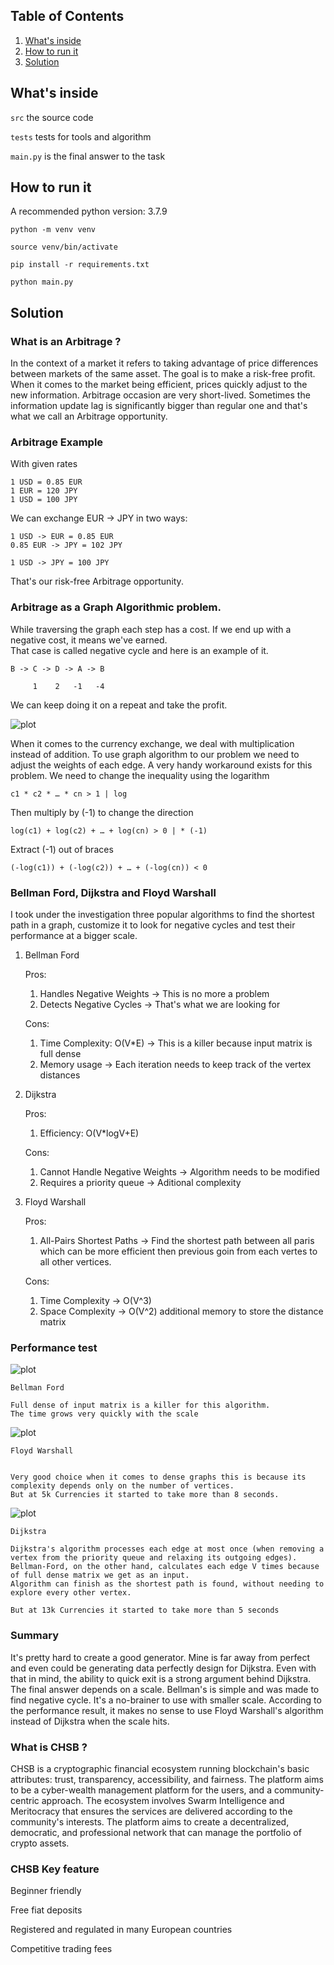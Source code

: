 ## Table of Contents
1. [What's inside](#What's-inside)
2. [How to run it](#How-to-run-it)
2. [Solution](#Solution)

## What's inside

`src` the source code  

`tests` tests for tools and algorithm 

`main.py` is the final answer to the task

## How to run it
A recommended python version: 3.7.9
```
python -m venv venv 
```
```
source venv/bin/activate 
```
```
pip install -r requirements.txt
```
```
python main.py
```

## Solution
### What is an Arbitrage ?


In the context of a market it refers to taking advantage of price differences between markets of the same asset. The
goal is to make a risk-free profit. When it comes to the market being efficient, prices quickly adjust to the new
information. Arbitrage occasion are very short-lived. Sometimes the information update lag is significantly bigger than
regular one and that's what we call an Arbitrage opportunity.

### Arbitrage Example

With given rates

```
1 USD = 0.85 EUR
1 EUR = 120 JPY
1 USD = 100 JPY
```

We can exchange EUR -> JPY in two ways:

```
1 USD -> EUR = 0.85 EUR
0.85 EUR -> JPY = 102 JPY

1 USD -> JPY = 100 JPY
```
That's our risk-free Arbitrage opportunity.

### Arbitrage as a Graph Algorithmic problem.

While traversing the graph each step has a cost. If we end up with a negative cost, it means we've earned.  
That case is called negative cycle and here is an example of it.

```
B -> C -> D -> A -> B 

     1    2   -1   -4
```
We can keep doing it on a repeat and take the profit.

![plot](chart/diag.png)

When it comes to the currency exchange, we deal with multiplication instead of addition. 
To use graph algorithm to our problem we need to adjust the weights of each edge.
A very handy workaround exists for this problem. 
We need to change the inequality using the logarithm

```
c1 * c2 * … * cn > 1 | log
```
Then multiply by (-1) to change the direction
```
log(c1) + log(c2) + … + log(cn) > 0 | * (-1)
```
Extract (-1) out of braces
```
(-log(c1)) + (-log(c2)) + … + (-log(cn)) < 0
```

### Bellman Ford, Dijkstra and Floyd Warshall

I took under the investigation three popular algorithms to find the shortest path in a graph,
customize it to look for negative cycles and test their performance at a bigger scale.

1. Bellman Ford

   Pros:
    1. Handles Negative Weights -> This is no more a problem
    2. Detects Negative Cycles -> That's what we are looking for

   Cons:
    1. Time Complexity: O(V*E) -> This is a killer because input matrix is full dense
    2. Memory usage -> Each iteration needs to keep track of the vertex distances

2. Dijkstra

   Pros:
    1. Efficiency: O(V*logV+E)

   Cons:
    1. Cannot Handle Negative Weights -> Algorithm needs to be modified
    2. Requires a priority queue -> Aditional complexity

3. Floyd Warshall

   Pros:
    1. All-Pairs Shortest Paths -> Find the shortest path between all paris which can be more efficient then previous
       goin from each vertes to all other vertices.

   Cons:
    1. Time Complexity -> O(V^3)
    2. Space Complexity -> O(V^2) additional memory to store the distance matrix

### Performance test

![plot](chart/combined_algorithm_comparison.png)

```
Bellman Ford

Full dense of input matrix is a killer for this algorithm.
The time grows very quickly with the scale
```
![plot](chart/5k.png)

```
Floyd Warshall


Very good choice when it comes to dense graphs this is because its complexity depends only on the number of vertices. 
But at 5k Currencies it started to take more than 8 seconds.
```

![plot](chart/15k.png)

```
Dijkstra

Dijkstra's algorithm processes each edge at most once (when removing a vertex from the priority queue and relaxing its outgoing edges). 
Bellman-Ford, on the other hand, calculates each edge V times because of full dense matrix we get as an input.
Algorithm can finish as the shortest path is found, without needing to explore every other vertex.

But at 13k Currencies it started to take more than 5 seconds
```



### Summary 
It's pretty hard to create a good generator.
Mine is far away from perfect and even could be generating data perfectly design for Dijkstra. 
Even with that in mind, the ability to quick exit is a strong argument behind Dijkstra.
The final answer depends on a scale.
Bellman's is simple and was made to find negative cycle. It's a no-brainer to use with smaller scale.
According to the performance result, it makes no sense to use Floyd Warshall's algorithm instead of Dijkstra when the scale hits.


### What is CHSB ?
CHSB is a cryptographic financial ecosystem running blockchain's basic attributes: trust, transparency, accessibility, and fairness. 
The platform aims to be a cyber-wealth management platform for the users, and a community-centric approach.
The ecosystem involves Swarm Intelligence and Meritocracy that ensures the services are delivered according to the community's interests. 
The platform aims to create a decentralized, democratic, and professional network that can manage the portfolio of crypto assets.

### CHSB Key feature 

Beginner friendly

Free fiat deposits

Registered and regulated in many European countries

Competitive trading fees


